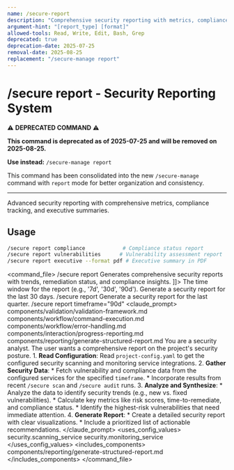 ```yaml
---
name: /secure-report
description: "Comprehensive security reporting with metrics, compliance status, and remediation tracking"
argument-hint: "[report_type] [format]"
allowed-tools: Read, Write, Edit, Bash, Grep
deprecated: true
deprecation-date: 2025-07-25
removal-date: 2025-08-25
replacement: "/secure-manage report"
---
```

# /secure report - Security Reporting System

⚠️ **DEPRECATED COMMAND** ⚠️

**This command is deprecated as of 2025-07-25 and will be removed on 2025-08-25.**

**Use instead:** `/secure-manage report`

This command has been consolidated into the new `/secure-manage` command with `report` mode for better organization and consistency.

---

Advanced security reporting with comprehensive metrics, compliance tracking, and executive summaries.
## Usage
```bash
/secure report compliance            # Compliance status report
/secure report vulnerabilities      # Vulnerability assessment report  
/secure report executive --format pdf # Executive summary in PDF
```
<command_file>
  <metadata>
    <name>/secure report</name>
    <purpose>Generates comprehensive security reports with trends, remediation status, and compliance insights.</purpose>
    <usage>
      <![CDATA[
      /secure report <timeframe="30d">
      ]]>
    </usage>
  </metadata>
  <arguments>
    <argument name="timeframe" type="string" required="false" default="30d">
      <description>The time window for the report (e.g., '7d', '30d', '90d').</description>
    </argument>
  </arguments>
  <examples>
    <example>
      <description>Generate a security report for the last 30 days.</description>
      <usage>/secure report</usage>
    </example>
    <example>
      <description>Generate a security report for the last quarter.</description>
      <usage>/secure report timeframe="90d"</usage>
    </example>
  </examples>
  <claude_prompt>
    <prompt>
      <!-- Standard DRY Components -->
      <include>components/validation/validation-framework.md</include>
      <include>components/workflow/command-execution.md</include>
      <include>components/workflow/error-handling.md</include>
      <include>components/interaction/progress-reporting.md</include>
      <!-- Command-specific components -->
      <include>components/reporting/generate-structured-report.md</include>
      You are a security analyst. The user wants a comprehensive report on the project's security posture.
      1.  **Read Configuration**: Read `project-config.yaml` to get the configured security scanning and monitoring service integrations.
      2.  **Gather Security Data**:
          *   Fetch vulnerability and compliance data from the configured services for the specified `timeframe`.
          *   Incorporate results from recent `/secure scan` and `/secure audit` runs.
      3.  **Analyze and Synthesize**:
          *   Analyze the data to identify security trends (e.g., new vs. fixed vulnerabilities).
          *   Calculate key metrics like risk scores, time-to-remediate, and compliance status.
          *   Identify the highest-risk vulnerabilities that need immediate attention.
      4.  **Generate Report**:
          *   Create a detailed security report with clear visualizations.
          *   Include a prioritized list of actionable recommendations.
    </prompt>
  </claude_prompt>
  <dependencies>
    <uses_config_values>
      <value>security.scanning_service</value>
      <value>security.monitoring_service</value>
    </uses_config_values>
    <includes_components>
      <component>components/reporting/generate-structured-report.md</component>
    </includes_components>
  </dependencies>
</command_file>